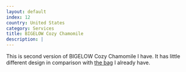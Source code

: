 ```yaml
---
layout: default
index: 12
country: United States
category: Services
title: BIGELOW Cozy Chamomile
description: |
---
```

This is second version of BIGELOW Cozy Chamomile I have. It has little different design in comparison with [the bag](#post_2) I already have.